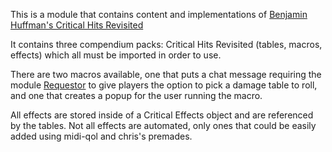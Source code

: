 This is a module that contains content and implementations of [Benjamin Huffman's Critical Hits Revisited](https://sterlingvermin.wordpress.com/wp-content/uploads/2016/09/critical-hits-revisited.pdf)

It contains three compendium packs: Critical Hits Revisited (tables, macros, effects) which all must be imported in order to use.

There are two macros available, one that puts a chat message requiring the module [Requestor](https://github.com/krbz999/requestor) to give players the option to pick a damage table to roll, and one that creates a popup for the user running the macro.

All effects are stored inside of a Critical Effects object and are referenced by the tables. Not all effects are automated, only ones that could be easily added using midi-qol and chris's premades.
